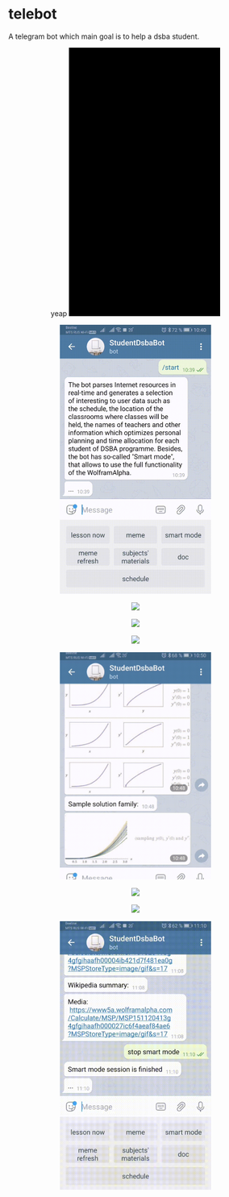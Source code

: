 # telebot
A telegram bot which main goal is to help a dsba student.

<p align="center">
  yeap
  <img width="300" src="https://github.com/DKarz/readme-media/blob/master/telebot1-1.gif?raw=true">
</p>
<p align="center">
  <img width="300" src="https://github.com/DKarz/readme-media/blob/master/telebot1-2.gif?raw=true">
</p>
<p align="center">
  <img width="300" src="https://github.com/DKarz/readme-media/blob/master/telebot1-3.gif?raw=true">
</p>
<p align="center">
  <img width="300" src="https://github.com/DKarz/readme-media/blob/master/telebot1-4.gif?raw=true">
</p>
<p align="center">
  <img width="300" src="https://github.com/DKarz/readme-media/blob/master/telebot1-5.gif?raw=true">
</p>
<p align="center">
  <img width="300" src="https://github.com/DKarz/readme-media/blob/master/telebot1-6.gif?raw=true">
</p>
<p align="center">
  <img width="300" src="https://github.com/DKarz/readme-media/blob/master/telebot1-7.gif?raw=true">
</p>
<p align="center">
  <img width="300" src="https://github.com/DKarz/readme-media/blob/master/telebot1-8.gif?raw=true">
</p>
<p align="center">
  <img width="300" src="https://github.com/DKarz/readme-media/blob/master/telebot1-9.gif?raw=true">
</p>


